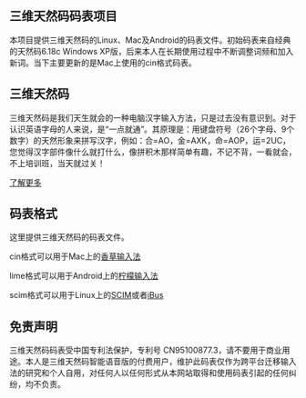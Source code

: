 ## 三维天然码码表项目

本项目提供三维天然码的Linux、Mac及Android的码表文件。初始码表来自经典的天然码6.18c Windows XP版，后来本人在长期使用过程中不断调整词频和加入新词。当下主要更新的是Mac上使用的cin格式码表。

## 三维天然码

三维天然码是我们天生就会的一种电脑汉字输入方法，只是过去没有意识到。对于认识英语字母的人来说，是“一点就通”。其原理是：用键盘符号（26个字母、9个数字）的天然形象来拼写汉字，例如：合=AO，金=AXK，命=AOP，运=2UC，您觉得汉字部件像什么就打什么，像拼积木那样简单有趣，不记不背，一看就会，不上培训班，当天就过关！

[了解更多](http://baike.baidu.com/view/717472.htm)

## 码表格式

这里提供三维天然码的码表文件。

cin格式可以用于Mac上的[香草输入法](http://openvanilla.org)

lime格式可以用于Android上的[柠檬输入法](https://code.google.com/p/limeime/)

scim格式可以用于Linux上的[SCIM](http://sourceforge.net/projects/scim/)或者[iBus](https://code.google.com/p/ibus/)

## 免责声明

三维天然码码表受中国专利法保护，专利号 CN95100877.3，请不要用于商业用途。本人是三维天然码智能语音版的付费用户，维护此码表仅作为跨平台迁移输入法的研究和个人自用，对任何人以任何形式从本网站取得和使用码表引起的任何纠纷，均不负责。


